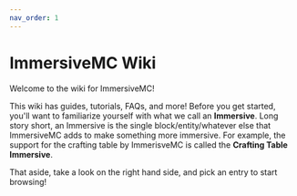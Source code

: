 ```yaml
---
nav_order: 1
---
```


# ImmersiveMC Wiki

Welcome to the wiki for ImmersiveMC!

This wiki has guides, tutorials, FAQs, and more! Before you get started, you'll want to familiarize yourself with what we call an **Immersive**. Long story short, an Immersive is the single block/entity/whatever else that ImmersiveMC adds to make something more immersive. For example, the support for the crafting table by ImmerisveMC is called the **Crafting Table Immersive**.

That aside, take a look on the right hand side, and pick an entry to start browsing!